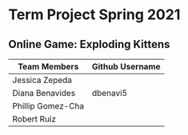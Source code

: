 # Term Project Spring 2021

## Online Game: Exploding Kittens

| Team Members                 |  Github Username |
| ---------------------------- | ---------------- |
| Jessica Zepeda               |                  |
| Diana Benavides              |  dbenavi5        |
| Phillip Gomez-Cha            |                  |
| Robert Ruiz                  |                  |
   
